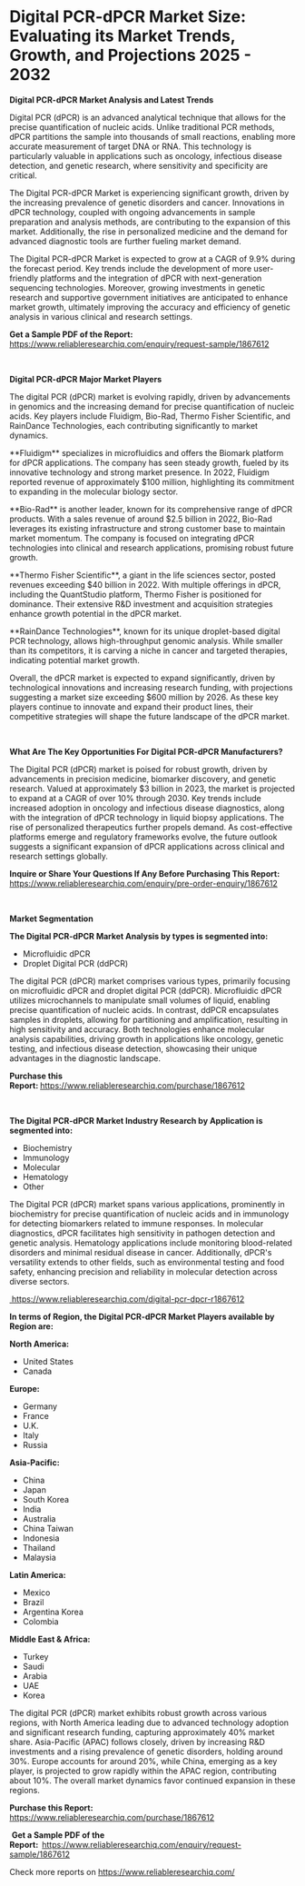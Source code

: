 <p><h1>Digital PCR-dPCR Market Size: Evaluating its Market Trends, Growth, and Projections 2025 - 2032</h1></p><p><strong>Digital PCR-dPCR Market Analysis and Latest Trends</strong></p>
<p><p>Digital PCR (dPCR) is an advanced analytical technique that allows for the precise quantification of nucleic acids. Unlike traditional PCR methods, dPCR partitions the sample into thousands of small reactions, enabling more accurate measurement of target DNA or RNA. This technology is particularly valuable in applications such as oncology, infectious disease detection, and genetic research, where sensitivity and specificity are critical.</p><p>The Digital PCR-dPCR Market is experiencing significant growth, driven by the increasing prevalence of genetic disorders and cancer. Innovations in dPCR technology, coupled with ongoing advancements in sample preparation and analysis methods, are contributing to the expansion of this market. Additionally, the rise in personalized medicine and the demand for advanced diagnostic tools are further fueling market demand. </p><p>The Digital PCR-dPCR Market is expected to grow at a CAGR of 9.9% during the forecast period. Key trends include the development of more user-friendly platforms and the integration of dPCR with next-generation sequencing technologies. Moreover, growing investments in genetic research and supportive government initiatives are anticipated to enhance market growth, ultimately improving the accuracy and efficiency of genetic analysis in various clinical and research settings.</p></p>
<p><strong>Get a Sample PDF of the Report:&nbsp;</strong> <a href="https://www.reliableresearchiq.com/enquiry/request-sample/1867612?utm_campaign=2455&utm_medium=2&utm_source=Github&utm_content=ia&utm_term=27032025&utm_id=digital-pcr-dpcr">https://www.reliableresearchiq.com/enquiry/request-sample/1867612</a></p>
<p>&nbsp;</p>
<p><strong>Digital PCR-dPCR Major Market Players</strong></p>
<p><p>The digital PCR (dPCR) market is evolving rapidly, driven by advancements in genomics and the increasing demand for precise quantification of nucleic acids. Key players include Fluidigm, Bio-Rad, Thermo Fisher Scientific, and RainDance Technologies, each contributing significantly to market dynamics.</p><p>**Fluidigm** specializes in microfluidics and offers the Biomark platform for dPCR applications. The company has seen steady growth, fueled by its innovative technology and strong market presence. In 2022, Fluidigm reported revenue of approximately $100 million, highlighting its commitment to expanding in the molecular biology sector.</p><p>**Bio-Rad** is another leader, known for its comprehensive range of dPCR products. With a sales revenue of around $2.5 billion in 2022, Bio-Rad leverages its existing infrastructure and strong customer base to maintain market momentum. The company is focused on integrating dPCR technologies into clinical and research applications, promising robust future growth.</p><p>**Thermo Fisher Scientific**, a giant in the life sciences sector, posted revenues exceeding $40 billion in 2022. With multiple offerings in dPCR, including the QuantStudio platform, Thermo Fisher is positioned for dominance. Their extensive R&D investment and acquisition strategies enhance growth potential in the dPCR market.</p><p>**RainDance Technologies**, known for its unique droplet-based digital PCR technology, allows high-throughput genomic analysis. While smaller than its competitors, it is carving a niche in cancer and targeted therapies, indicating potential market growth.</p><p>Overall, the dPCR market is expected to expand significantly, driven by technological innovations and increasing research funding, with projections suggesting a market size exceeding $600 million by 2026. As these key players continue to innovate and expand their product lines, their competitive strategies will shape the future landscape of the dPCR market.</p></p>
<p>&nbsp;</p>
<p><strong>What Are The Key Opportunities For Digital PCR-dPCR Manufacturers?</strong></p>
<p><p>The Digital PCR (dPCR) market is poised for robust growth, driven by advancements in precision medicine, biomarker discovery, and genetic research. Valued at approximately $3 billion in 2023, the market is projected to expand at a CAGR of over 10% through 2030. Key trends include increased adoption in oncology and infectious disease diagnostics, along with the integration of dPCR technology in liquid biopsy applications. The rise of personalized therapeutics further propels demand. As cost-effective platforms emerge and regulatory frameworks evolve, the future outlook suggests a significant expansion of dPCR applications across clinical and research settings globally.</p></p>
<p><strong>Inquire or Share Your Questions If Any Before Purchasing This Report:</strong> <a href="https://www.reliableresearchiq.com/enquiry/pre-order-enquiry/1867612?utm_campaign=2455&utm_medium=2&utm_source=Github&utm_content=ia&utm_term=27032025&utm_id=digital-pcr-dpcr">https://www.reliableresearchiq.com/enquiry/pre-order-enquiry/1867612</a></p>
<p>&nbsp;</p>
<p><strong>Market Segmentation</strong></p>
<p><strong>The Digital PCR-dPCR Market Analysis by types is segmented into:</strong></p>
<p><ul><li>Microfluidic dPCR</li><li>Droplet Digital PCR (ddPCR)</li></ul></p>
<p><p>The digital PCR (dPCR) market comprises various types, primarily focusing on microfluidic dPCR and droplet digital PCR (ddPCR). Microfluidic dPCR utilizes microchannels to manipulate small volumes of liquid, enabling precise quantification of nucleic acids. In contrast, ddPCR encapsulates samples in droplets, allowing for partitioning and amplification, resulting in high sensitivity and accuracy. Both technologies enhance molecular analysis capabilities, driving growth in applications like oncology, genetic testing, and infectious disease detection, showcasing their unique advantages in the diagnostic landscape.</p></p>
<p><strong>Purchase this Report:&nbsp;</strong><a href="https://www.reliableresearchiq.com/purchase/1867612?utm_campaign=2455&utm_medium=2&utm_source=Github&utm_content=ia&utm_term=27032025&utm_id=digital-pcr-dpcr">https://www.reliableresearchiq.com/purchase/1867612</a></p>
<p>&nbsp;</p>
<p><strong>The Digital PCR-dPCR Market Industry Research by Application is segmented into:</strong></p>
<p><ul><li>Biochemistry</li><li>Immunology</li><li>Molecular</li><li>Hematology</li><li>Other</li></ul></p>
<p><p>The Digital PCR (dPCR) market spans various applications, prominently in biochemistry for precise quantification of nucleic acids and in immunology for detecting biomarkers related to immune responses. In molecular diagnostics, dPCR facilitates high sensitivity in pathogen detection and genetic analysis. Hematology applications include monitoring blood-related disorders and minimal residual disease in cancer. Additionally, dPCR's versatility extends to other fields, such as environmental testing and food safety, enhancing precision and reliability in molecular detection across diverse sectors.</p></p>
<p><a href="https://www.reliableresearchiq.com/digital-pcr-dpcr-r1867612?utm_campaign=2455&utm_medium=2&utm_source=Github&utm_content=ia&utm_term=27032025&utm_id=digital-pcr-dpcr">&nbsp;https://www.reliableresearchiq.com/digital-pcr-dpcr-r1867612</a></p>
<p><strong>In terms of Region, the Digital PCR-dPCR Market Players available by Region are:</strong></p>
<p>
    <p> <strong> North America: </strong>
        <ul>
            <li>United States</li>
            <li>Canada</li>
        </ul>
        </p> 
    <p> <strong> Europe: </strong>
        <ul>
            <li>Germany</li>
            <li>France</li>
            <li>U.K.</li>
            <li>Italy</li>
            <li>Russia</li>
        </ul>
        </p> 
    <p> <strong> Asia-Pacific: </strong>
        <ul>
            <li>China</li>
            <li>Japan</li>
            <li>South Korea</li>
            <li>India</li>
            <li>Australia</li>
            <li>China Taiwan</li>
            <li>Indonesia</li>
            <li>Thailand</li>
            <li>Malaysia</li>
        </ul>
        </p> 
    <p> <strong> Latin America: </strong>
        <ul>
            <li>Mexico</li>
            <li>Brazil</li>
            <li>Argentina Korea</li>
            <li>Colombia</li>
        </ul>
        </p> 
    <p> <strong> Middle East & Africa: </strong>
        <ul>
            <li>Turkey</li>
            <li>Saudi</li>
            <li>Arabia</li>
            <li>UAE</li>
            <li>Korea</li>
        </ul>
    </p>
    </p>
<p><p>The digital PCR (dPCR) market exhibits robust growth across various regions, with North America leading due to advanced technology adoption and significant research funding, capturing approximately 40% market share. Asia-Pacific (APAC) follows closely, driven by increasing R&D investments and a rising prevalence of genetic disorders, holding around 30%. Europe accounts for around 20%, while China, emerging as a key player, is projected to grow rapidly within the APAC region, contributing about 10%. The overall market dynamics favor continued expansion in these regions.</p></p>
<p><strong>Purchase this Report: </strong><a href="https://www.reliableresearchiq.com/purchase/1867612?utm_campaign=2455&utm_medium=2&utm_source=Github&utm_content=ia&utm_term=27032025&utm_id=digital-pcr-dpcr">https://www.reliableresearchiq.com/purchase/1867612</a></p>
<p>&nbsp;<strong>Get a Sample PDF of the Report:&nbsp;&nbsp;</strong><a href="https://www.reliableresearchiq.com/enquiry/request-sample/1867612?utm_campaign=2455&utm_medium=2&utm_source=Github&utm_content=ia&utm_term=27032025&utm_id=digital-pcr-dpcr">https://www.reliableresearchiq.com/enquiry/request-sample/1867612</a></p>
<p><strong></strong></p>
<p>Check more reports on <a href="https://www.reliableresearchiq.com/?utm_campaign=2455&utm_medium=2&utm_source=Github&utm_content=ia&utm_term=27032025&utm_id=digital-pcr-dpcr">https://www.reliableresearchiq.com/</a></p>